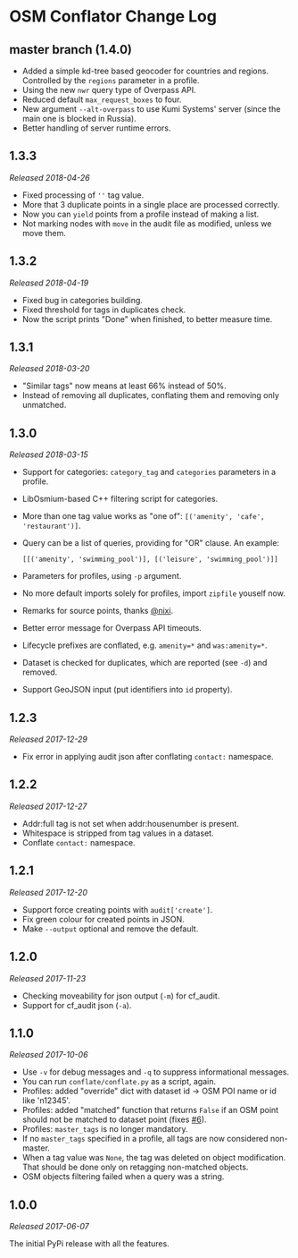 # OSM Conflator Change Log

## master branch (1.4.0)

* Added a simple kd-tree based geocoder for countries and regions. Controlled by the `regions` parameter in a profile.
* Using the new `nwr` query type of Overpass API.
* Reduced default `max_request_boxes` to four.
* New argument `--alt-overpass` to use Kumi Systems' server (since the main one is blocked in Russia).
* Better handling of server runtime errors.

## 1.3.3

_Released 2018-04-26_

* Fixed processing of `''` tag value.
* More that 3 duplicate points in a single place are processed correctly.
* Now you can `yield` points from a profile instead of making a list.
* Not marking nodes with `move` in the audit file as modified, unless we move them.

## 1.3.2

_Released 2018-04-19_

* Fixed bug in categories building.
* Fixed threshold for tags in duplicates check.
* Now the script prints "Done" when finished, to better measure time.

## 1.3.1

_Released 2018-03-20_

* "Similar tags" now means at least 66% instead of 50%.
* Instead of removing all duplicates, conflating them and removing only unmatched.

## 1.3.0

_Released 2018-03-15_

* Support for categories: `category_tag` and `categories` parameters in a profile.
* LibOsmium-based C++ filtering script for categories.
* More than one tag value works as "one of": `[('amenity', 'cafe', 'restaurant')]`.
* Query can be a list of queries, providing for "OR" clause. An example:

    `[[('amenity', 'swimming_pool')], [('leisure', 'swimming_pool')]]`

* Parameters for profiles, using `-p` argument.
* No more default imports solely for profiles, import `zipfile` youself now.
* Remarks for source points, thanks [@nixi](https://github.com/hixi).
* Better error message for Overpass API timeouts.
* Lifecycle prefixes are conflated, e.g. `amenity=*` and `was:amenity=*`.
* Dataset is checked for duplicates, which are reported (see `-d`) and removed.
* Support GeoJSON input (put identifiers into `id` property).

## 1.2.3

_Released 2017-12-29_

* Fix error in applying audit json after conflating `contact:` namespace.

## 1.2.2

_Released 2017-12-27_

* Addr:full tag is not set when addr:housenumber is present.
* Whitespace is stripped from tag values in a dataset.
* Conflate `contact:` namespace.

## 1.2.1

_Released 2017-12-20_

* Support force creating points with `audit['create']`.
* Fix green colour for created points in JSON.
* Make `--output` optional and remove the default.

## 1.2.0

_Released 2017-11-23_

* Checking moveability for json output (`-m`) for cf_audit.
* Support for cf_audit json (`-a`).

## 1.1.0

_Released 2017-10-06_

* Use `-v` for debug messages and `-q` to suppress informational messages.
* You can run `conflate/conflate.py` as a script, again.
* Profiles: added "override" dict with dataset id → OSM POI name or id like 'n12345'.
* Profiles: added "matched" function that returns `False` if an OSM point should not be matched to dataset point (fixes [#6](https://github.com/mapsme/osm_conflate/issues/6)).
* Profiles: `master_tags` is no longer mandatory.
* If no `master_tags` specified in a profile, all tags are now considered non-master.
* When a tag value was `None`, the tag was deleted on object modification. That should be done only on retagging non-matched objects.
* OSM objects filtering failed when a query was a string.

## 1.0.0

_Released 2017-06-07_

The initial PyPi release with all the features.
